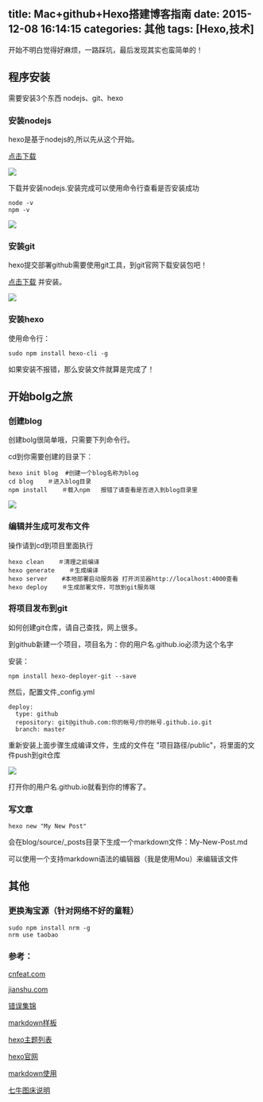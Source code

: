 title: Mac+github+Hexo搭建博客指南
date: 2015-12-08 16:14:15
categories: 其他
tags: [Hexo,技术]
---
开始不明白觉得好麻烦，一路踩坑，最后发现其实也蛮简单的！

## 程序安装
需要安装3个东西 nodejs、git、hexo
### 安装nodejs
 hexo是基于nodejs的,所以先从这个开始。
 
[点击下载](https://nodejs.org/en/)

![](http://7xp069.com1.z0.glb.clouddn.com/201512080001.jpg)


下载并安装nodejs.安装完成可以使用命令行查看是否安装成功

``` 
node -v
npm -v
```

![](http://7xp069.com1.z0.glb.clouddn.com/201512080002.jpg)



### 安装git
hexo提交部署github需要使用git工具，到git官网下载安装包吧！

[点击下载](http://git-scm.com/download/) 并安装。

![](http://7xp069.com1.z0.glb.clouddn.com/201512080003.jpg)

### 安装hexo
使用命令行：

```
sudo npm install hexo-cli -g
```

如果安装不报错，那么安装文件就算是完成了！


## 开始bolg之旅
### 创建blog
创建bolg很简单哦，只需要下列命令行。

cd到你需要创建的目录下：

```
hexo init blog  #创建一个blog名称为blog
cd blog    ＃进入blog目录
npm install    ＃载入npm   报错了请查看是否进入到blog目录里
```

![](http://7xp069.com1.z0.glb.clouddn.com/201512080004.jpg)

### 编辑并生成可发布文件

操作请到cd到项目里面执行

```
hexo clean    ＃清理之前编译
hexo generate    ＃生成编译
hexo server    #本地部署启动服务器 打开浏览器http://localhost:4000查看
hexo deploy    ＃生成部署文件，可放到git服务端
```

### 将项目发布到git
如何创建git仓库，请自己查找，网上很多。

到github新建一个项目，项目名为：你的用户名.github.io必须为这个名字

安装： 

```
npm install hexo-deployer-git --save
```

然后，配置文件_config.yml

```
deploy:
  type: github
  repository: git@github.com:你的帐号/你的帐号.github.io.git
  branch: master
```

重新安装上面步骤生成编译文件，生成的文件在 "项目路径/public"，将里面的文件push到git仓库

![](http://7xp069.com1.z0.glb.clouddn.com/201512080005.jpg)

打开你的用户名.github.io就看到你的博客了。

### 写文章

```
hexo new "My New Post"
```

会在blog/source/_posts目录下生成一个markdown文件：My-New-Post.md

可以使用一个支持markdown语法的编辑器（我是使用Mou）来编辑该文件

## 其他

### 更换淘宝源（针对网络不好的童鞋）

```
sudo npm install nrm -g
nrm use taobao
```


### 参考：
[cnfeat.com](http://cnfeat.com/blog/2014/05/10/how-to-build-a-blog/)

[jianshu.com](http://www.jianshu.com/p/465830080ea9)

[错误集锦](https://xuanwo.org/2014/08/14/hexo-usual-problem/)

[markdown样板](https://www.zybuluo.com/mdeditor)

[hexo主题列表](https://github.com/hexojs/hexo/wiki/Themes)

[hexo官网](http://hexo.io)

[markdown使用](http://www.markdown.cn)

[七牛图床说明](http://www.jianshu.com/p/13725d818565)
